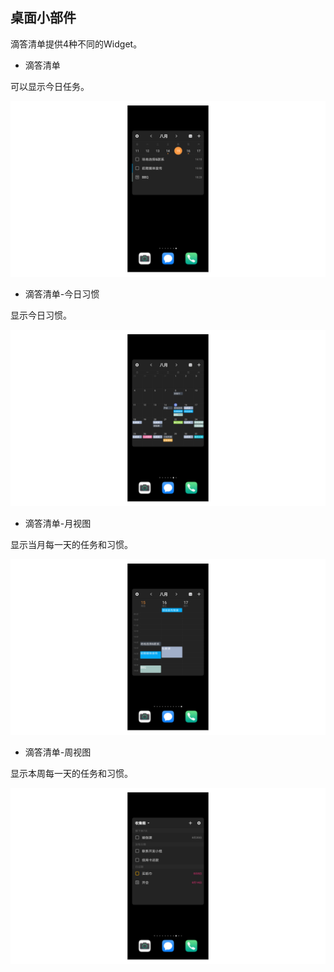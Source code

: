 ## 桌面小部件

滴答清单提供4种不同的Widget。

* 滴答清单 

可以显示今日任务。

![](../images/android/widget201.png)

* 滴答清单-今日习惯

显示今日习惯。

![](../images/android/widget202.png)

* 滴答清单-月视图

显示当月每一天的任务和习惯。

![](../images/android/widget207.png)

* 滴答清单-周视图

显示本周每一天的任务和习惯。

![](../images/android/widget203.png)

